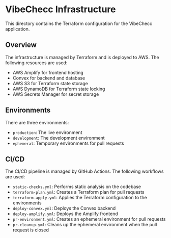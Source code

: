 # VibeChecc Infrastructure

This directory contains the Terraform configuration for the VibeChecc application.

## Overview

The infrastructure is managed by Terraform and is deployed to AWS. The following resources are used:
- AWS Amplify for frontend hosting
- Convex for backend and database
- AWS S3 for Terraform state storage
- AWS DynamoDB for Terraform state locking
- AWS Secrets Manager for secret storage

## Environments

There are three environments:
- `production`: The live environment
- `development`: The development environment
- `ephemeral`: Temporary environments for pull requests

## CI/CD

The CI/CD pipeline is managed by GitHub Actions. The following workflows are used:
- `static-checks.yml`: Performs static analysis on the codebase
- `terraform-plan.yml`: Creates a Terraform plan for pull requests
- `terraform-apply.yml`: Applies the Terraform configuration to the environments
- `deploy-convex.yml`: Deploys the Convex backend
- `deploy-amplify.yml`: Deploys the Amplify frontend
- `pr-environment.yml`: Creates an ephemeral environment for pull requests
- `pr-cleanup.yml`: Cleans up the ephemeral environment when the pull request is closed
